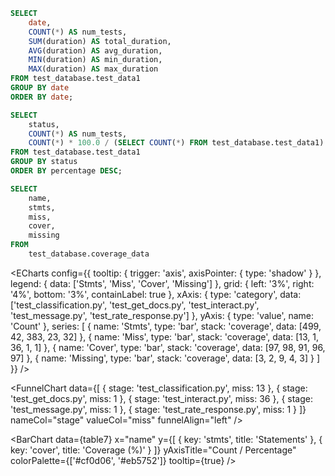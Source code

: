 ```sql table5
SELECT
    date,
    COUNT(*) AS num_tests,
    SUM(duration) AS total_duration,
    AVG(duration) AS avg_duration,
    MIN(duration) AS min_duration,
    MAX(duration) AS max_duration
FROM test_database.test_data1
GROUP BY date
ORDER BY date;
```


```sql table6
SELECT
    status,
    COUNT(*) AS num_tests,
    COUNT(*) * 100.0 / (SELECT COUNT(*) FROM test_database.test_data1) AS percentage
FROM test_database.test_data1
GROUP BY status
ORDER BY percentage DESC;
```

<!-- test_database.test_data1 -->

```sql table7
SELECT 
    name,
    stmts,
    miss,
    cover,
    missing
FROM 
    test_database.coverage_data
```



<ECharts
    config={{
        tooltip: {
            trigger: 'axis',
            axisPointer: {
                type: 'shadow'
            }
        },
        legend: {
            data: ['Stmts', 'Miss', 'Cover', 'Missing']
        },
        grid: {
            left: '3%',
            right: '4%',
            bottom: '3%',
            containLabel: true
        },
        xAxis: {
            type: 'category',
            data: ['test_classification.py', 'test_get_docs.py', 'test_interact.py', 'test_message.py', 'test_rate_response.py']
        },
        yAxis: {
            type: 'value',
            name: 'Count'
        },
        series: [
            {
                name: 'Stmts',
                type: 'bar',
                stack: 'coverage',
                data: [499, 42, 383, 23, 32]
            },
            {
                name: 'Miss',
                type: 'bar',
                stack: 'coverage',
                data: [13, 1, 36, 1, 1]
            },
            {
                name: 'Cover',
                type: 'bar',
                stack: 'coverage',
                data: [97, 98, 91, 96, 97]
            },
            {
                name: 'Missing',
                type: 'bar',
                stack: 'coverage',
                data: [3, 2, 9, 4, 3]
            }
        ]
    }}
/>


<FunnelChart 
    data={[
        { stage: 'test_classification.py', miss: 13 },
        { stage: 'test_get_docs.py', miss: 1 },
        { stage: 'test_interact.py', miss: 36 },
        { stage: 'test_message.py', miss: 1 },
        { stage: 'test_rate_response.py', miss: 1 }
    ]}
    nameCol="stage"
    valueCol="miss"
    funnelAlign="left"
/>


<BarChart
    data={table7}
    x="name"
    y={[
        { key: 'stmts', title: 'Statements' },
        { key: 'cover', title: 'Coverage (%)' }
    ]}
    yAxisTitle="Count / Percentage"
    colorPalette={['#cf0d06', '#eb5752']}
    tooltip={true}
/>